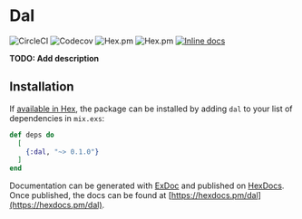 # Dal

![CircleCI](https://img.shields.io/circleci/project/github/expert360/dal.svg)
![Codecov](https://img.shields.io/codecov/c/github/expert360/dal.svg)
![Hex.pm](https://img.shields.io/hexpm/dt/dal.svg)
![Hex.pm](https://img.shields.io/hexpm/v/dal.svg)
[![Inline docs](http://inch-ci.org/github/expert360/dal.svg)](http://inch-ci.org/github/expert360/dal)


**TODO: Add description**

## Installation

If [available in Hex](https://hex.pm/docs/publish), the package can be installed
by adding `dal` to your list of dependencies in `mix.exs`:

```elixir
def deps do
  [
    {:dal, "~> 0.1.0"}
  ]
end
```

Documentation can be generated with [ExDoc](https://github.com/elixir-lang/ex_doc)
and published on [HexDocs](https://hexdocs.pm). Once published, the docs can
be found at [https://hexdocs.pm/dal](https://hexdocs.pm/dal).


